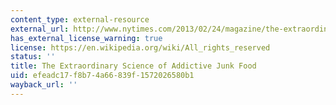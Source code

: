 ```yaml
---
content_type: external-resource
external_url: http://www.nytimes.com/2013/02/24/magazine/the-extraordinary-science-of-junk-food.html
has_external_license_warning: true
license: https://en.wikipedia.org/wiki/All_rights_reserved
status: ''
title: The Extraordinary Science of Addictive Junk Food
uid: efeadc17-f8b7-4a66-839f-1572026580b1
wayback_url: ''
---
```

